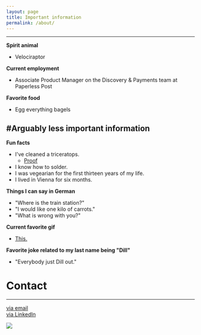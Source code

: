 ```yaml
---
layout: page
title: Important information
permalink: /about/
---
```


---
**Spirit animal**

- Velociraptor


**Current employment**

- Associate Product Manager on the Discovery & Payments team at Paperless Post


**Favorite food**

- Egg everything bagels


#Arguably less important information
---

**Fun facts**

- I've cleaned a triceratops.
    - [Proof](https://41.media.tumblr.com/744540a6e6cf8187e47b0aff4f91744a/tumblr_ns495cJB541rloozgo2_500.jpg) 
- I know how to solder.
- I was vegearian for the first thirteen years of my life.
- I lived in Vienna for six months.


**Things I can say in German**

- "Where is the train station?"
- "I would like one kilo of carrots."
- "What is wrong with you?"

**Current favorite gif**

- [This.](http://i.imgur.com/QygT53q.jpg)

**Favorite joke related to my last name being "Dill"**

- "Everybody just Dill out."


# Contact
---

[via email](mailto:emmakmdill@gmail.com)  <br />
[via LinkedIn](https://www.linkedin.com/in/emmadill)

![](https://41.media.tumblr.com/c2df660e0eea4ab1667437c4deb76930/tumblr_ns495cJB541rloozgo1_1280.jpg)
